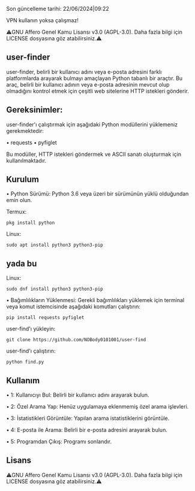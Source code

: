 Son güncelleme tarihi:
22/06/2024|09:22

VPN kullanın yoksa çalışmaz!

⚠️GNU Affero Genel Kamu Lisansı v3.0 (AGPL-3.0). Daha fazla bilgi için LICENSE dosyasına göz atabilirsiniz.⚠️

## user-finder

user-finder, belirli bir kullanıcı adını veya e-posta adresini farklı platformlarda arayarak bulmayı amaçlayan Python tabanlı bir araçtır. Bu araç, belirli bir kullanıcı adının veya e-posta adresinin mevcut olup olmadığını kontrol etmek için çeşitli web sitelerine HTTP istekleri gönderir.

## Gereksinimler:

user-finder'ı çalıştırmak için aşağıdaki Python modüllerini yüklemeniz gerekmektedir:

• requests
• pyfiglet

Bu modüller, HTTP istekleri göndermek ve ASCII sanatı oluşturmak için kullanılmaktadır.

## Kurulum

• Python Sürümü: Python 3.6 veya üzeri bir sürümünün yüklü olduğundan emin olun.

Termux:

```
pkg install python
```

Linux:

```
sudo apt install python3 python3-pip
```
## yada bu
Linux:

```
sudo dnf install python3 python3-pip
```


• Bağımlılıkların Yüklenmesi: Gerekli bağımlılıkları yüklemek için terminal veya komut istemcisinde aşağıdaki komutları çalıştırın:

```
pip install requests pyfiglet
```
user-find'ı yükleyin:

```
git clone https://github.com/NOBody0101001/user-find
```
user-find'ı çalıştırın:

```
python find.py
```

## Kullanım

• 1: Kullanıcıyı Bul: 
Belirli bir kullanıcı adını arayarak bulun.

• 2: Özel Arama Yap: 
Henüz uygulamaya eklenmemiş özel arama işlevleri.

• 3: İstatistikleri Görüntüle: 
Yapılan arama istatistiklerini görüntüle.

• 4: E-posta ile Arama: 
Belirli bir e-posta adresini arayarak bulun.

• 5: Programdan Çıkış: 
Programı sonlandır.

## Lisans

⚠️GNU Affero Genel Kamu Lisansı v3.0 (AGPL-3.0). Daha fazla bilgi için LICENSE dosyasına göz atabilirsiniz.⚠️
